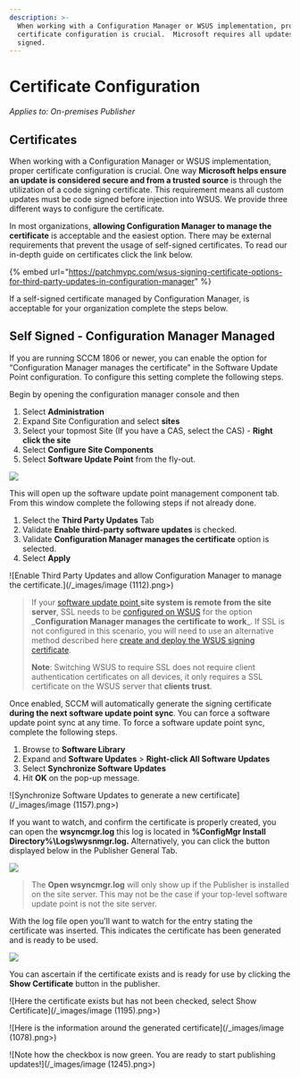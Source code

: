 ```yaml
---
description: >-
  When working with a Configuration Manager or WSUS implementation, proper
  certificate configuration is crucial.  Microsoft requires all updates to be
  signed.
---
```


# Certificate Configuration

_Applies to: On-premises Publisher_

## Certificates

When working with a Configuration Manager or WSUS implementation, proper certificate configuration is crucial. One way <strong>Microsoft helps ensure an update is considered secure and from a trusted source</strong> is through the utilization of a code signing certificate. This requirement means all custom updates must be code signed before injection into WSUS. We provide three different ways to configure the certificate.&#x20;

In most organizations, <strong>allowing Configuration Manager to manage the certificate</strong> is acceptable and the easiest option. There may be external requirements that prevent the usage of self-signed certificates. To read our in-depth guide on certificates click the link below.

{% embed url="https://patchmypc.com/wsus-signing-certificate-options-for-third-party-updates-in-configuration-manager" %}

If a self-signed certificate managed by Configuration Manager, is acceptable for your organization complete the steps below.

## Self Signed - Configuration Manager Managed

If you are running SCCM 1806 or newer, you can enable the option for “Configuration Manager manages the certificate” in the Software Update Point configuration. To configure this setting complete the following steps.

Begin by opening the configuration manager console and then

1. Select <strong>Administration</strong>
2. Expand Site Configuration and select <strong>sites</strong>
3. Select your topmost Site (If you have a CAS, select the CAS) - <strong>Right click the site</strong>
4. Select <strong>Configure Site Components</strong>
5. Select <strong>Software Update Point</strong> from the fly-out.

![](/_images/image-(1194).png>)

This will open up the software update point management component tab. From this window complete the following steps if not already done.

1. Select the <strong>Third Party Updates</strong> Tab
2. Validate <strong>Enable third-party software updates</strong> is checked.&#x20;
3. Validate <strong>Configuration Manager manages the certificate</strong> option is selected.
4. Select <strong>Apply</strong>

![Enable Third  Party Updates and allow Configuration Manager to manage the certificate.](/_images/image (1112).png>)

<blockquote class="wp-block-quote">
<p>If your <a href="https://docs.microsoft.com/en-us/mem/configmgr/sum/get-started/install-a-software-update-point">software update point </a><strong>site system is remote from the site server</strong>, SSL needs to be <a href="https://docs.microsoft.com/en-us/mem/configmgr/sum/get-started/software-update-point-ssl">configured on WSUS</a> for the option _<strong>Configuration Manager manages the certificate to work</strong>_. If SSL is not configured in this scenario, you will need to use an alternative method described here <a href="https://patchmypc.com/how-to-deploy-the-wsus-signing-certificate-for-third-party-software-updates">create and deploy the WSUS signing certificate</a>.</p>
<p><strong>Note</strong>: Switching WSUS to require SSL does not require client authentication certificates on all devices, it only requires a SSL certificate on the WSUS server that <strong>clients trust</strong>.</p>
</blockquote>

Once enabled, SCCM will automatically generate the signing certificate <strong>during the next software update point sync</strong>. You can force a software update point sync at any time. To force a software update point sync, complete the following steps.&#x20;

1. Browse to <strong>Software Library</strong>
2. Expand  and <strong>Software Updates</strong> > <strong>Right-click All Software Updates</strong>
3. Select <strong>Synchronize Software Updates</strong>
4. Hit <strong>OK</strong> on the pop-up message.

![Synchronize Software Updates to generate a new certificate](/_images/image (1157).png>)

If you want to watch, and confirm the certificate is properly created, you can open the <strong>wsyncmgr.log</strong> this log is located in <strong>%ConfigMgr Install Directory%\Logs\wysnmgr.log.</strong> Alternatively, you can click the button displayed below in the Publisher General Tab.&#x20;

![](/_images/image-(1172).png>)

<blockquote class="wp-block-quote">
<p>The <strong>Open wsyncmgr.log</strong> will only show up if the Publisher is installed on the site server. This may not be the case if your top-level software update point is not the site server.</p>
</blockquote>

With the log file open you'll want to watch for the entry stating the certificate was inserted. This indicates the certificate has been generated and is ready to be used.&#x20;

![](/_images/image-(1222).png>)

You can ascertain if the certificate exists and is ready for use by clicking the <strong>Show Certificate</strong> button in the publisher.

![Here the certificate exists but has not been checked, select Show Certificate](/_images/image (1195).png>)

![Here is the information around the generated certificate](/_images/image (1078).png>)

![Note how the checkbox is now green. You are ready to start publishing updates!](/_images/image (1245).png>)